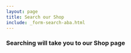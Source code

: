 ```yaml
---
layout: page
title: Search our Shop
include: _form-search-aba.html
---
```

### Searching will take you to our Shop page